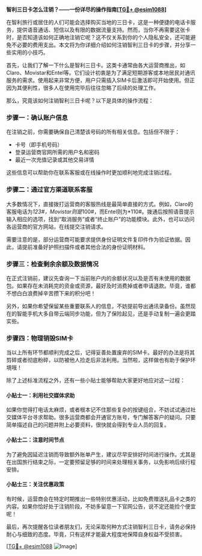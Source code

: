 **智利三日卡怎么注销？——一份详尽的操作指南[[TG💪+ @esim1088](https://t.me/s/esim1088)]**

在智利旅行或居住的人们可能会选择购买当地的三日卡，这是一种便捷的电话卡服务，提供语音通话、短信以及有限的数据流量支持。然而，当你不再需要这张卡时，是否知道该如何正确地注销它呢？这不仅关系到你的个人隐私安全，还可能避免不必要的费用支出。本文将为你详细介绍如何注销智利三日卡的步骤，并分享一些实用的小技巧。

首先，让我们了解一下什么是智利三日卡。这类卡通常由各大运营商推出，如Claro、Movistar和Entel等。它们设计初衷是为了满足短期游客或本地居民对通讯服务的需求。使用起来非常方便，用户只需插入SIM卡后激活即可开始使用。但正因为其便利性，很多人在使用完毕后往往忽略了后续的处理工作。

那么，究竟该如何注销智利三日卡呢？以下是具体的操作流程：

### 步骤一：确认账户信息
在注销之前，你需要确保自己清楚该号码的所有相关信息。包括但不限于：
- 卡号（即手机号码）
- 登录运营商官网所需的用户名和密码
- 最近一次充值记录或其他交易详情

这些信息可以帮助你在联系客服或在线操作时更加顺利地完成注销过程。

### 步骤二：通过官方渠道联系客服
大多数情况下，直接拨打运营商的客服热线是最简单直接的方式。例如，Claro的客服电话为*123#，Movistar则是*100#，而Entel则为*110#。拨通后按照语音提示输入相应的选项，找到“取消服务”或者“终止账户”的功能模块。此外，也可以访问各运营商的官方网站，在线提交注销请求。

需要注意的是，部分运营商可能要求提供身份证明文件复印件作为验证依据。因此，请提前准备好护照扫描件或者其他合法的身份证明材料。

### 步骤三：检查剩余余额及数据情况
在正式注销前，建议先查询一下当前账户内的余额状况以及是否有未使用的数据包。如果存在未消耗完的资金或资源，最好及时消费掉或者申请退款。毕竟，谁都不想白白浪费掉辛苦攒下来的积分吧！

另外，如果你希望保留某些重要联系人的信息，不妨提前导出通讯录备份。虽然现在的智能手机大多自带云端同步功能，但为了保险起见，还是手动复制一遍会更踏实些。

### 步骤四：物理销毁SIM卡
当以上所有环节都顺利完成之后，记得妥善处置废弃的SIM卡。最好的办法是将其剪碎或者彻底粉碎，以防被他人捡走后非法利用。当然啦，这样做也有助于保护环境哦！

除了上述标准流程之外，还有一些小贴士能够帮助大家更好地应对这一过程：

#### 小贴士一：利用社交媒体求助
如果你觉得打电话太麻烦，或者根本记不住那些复杂的按键组合，不妨试试通过社交媒体平台寻求帮助。很多运营商都会开通官方账号，专门解答客户的疑问。只要简单描述自己的问题并附上必要资料，很快就会得到专业人员的回复。

#### 小贴士二：注意时间节点
为了避免因延迟注销而导致额外账单产生，建议尽早安排好时间进行操作。尤其是在出国旅行结束之际，一定要预留足够的时间来处理相关事务，以免影响后续行程安排。

#### 小贴士三：关注优惠政策
有时候，运营商会在特定时期推出一些特别优惠活动，比如免费赠送礼品卡之类的内容。如果你恰好处于注销阶段，不妨多留意一下官网公告，说不定还能捡个便宜呢！

最后，再次提醒各位读者朋友们，无论采取何种方式注销智利三日卡，请务必保持耐心与细致的态度。毕竟，只有这样才能最大程度地保障自身权益不受损害。

[[TG💪+ @esim1088](https://t.me/s/esim1088) ![Image](https://i.postimg.cc/4NQfJmqS/Snipaste-2025-05-13-00-14-12.png)]